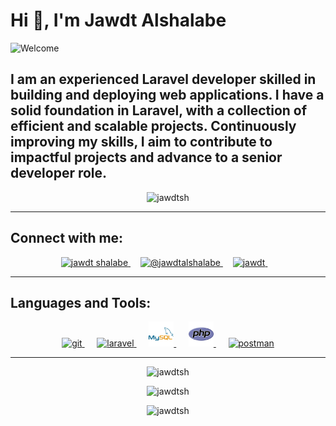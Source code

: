 # Hi 👋, I'm Jawdt Alshalabe

![Welcome](https://media.giphy.com/media/hvRJCLFzcasrR4ia7z/giphy.gif)

## I am an experienced Laravel developer skilled in building and deploying web applications. I have a solid foundation in Laravel, with a collection of efficient and scalable projects. Continuously improving my skills, I aim to contribute to impactful projects and advance to a senior developer role.

<p align="center">
  <img src="https://komarev.com/ghpvc/?username=jawdtsh&label=Profile%20views&color=0e75b6&style=flat" alt="jawdtsh" />
</p>

---

## Connect with me:

<p align="center">
  <a href="https://linkedin.com/in/jawdt shalabe" target="_blank">
    <img src="https://raw.githubusercontent.com/rahuldkjain/github-profile-readme-generator/master/src/images/icons/Social/linked-in-alt.svg" alt="jawdt shalabe" height="30" width="40" />
  </a>&nbsp;&nbsp;&nbsp;
  <a href="https://medium.com/@jawdtalshalabe" target="_blank">
    <img src="https://raw.githubusercontent.com/rahuldkjain/github-profile-readme-generator/master/src/images/icons/Social/medium.svg" alt="@jawdtalshalabe" height="30" width="40" />
  </a>&nbsp;&nbsp;&nbsp;
  <a href="https://www.leetcode.com/jawdt" target="_blank">
    <img src="https://raw.githubusercontent.com/rahuldkjain/github-profile-readme-generator/master/src/images/icons/Social/leet-code.svg" alt="jawdt" height="30" width="40" />
  </a>&nbsp;&nbsp;&nbsp;
<!-- 
  <a href="https://t.me/your_telegram_username_or_link" target="_blank">
<img align="center" src="https://cdn0.iconfinder.com/data/icons/tuts/256/telegram.png" alt="Telegram" height="35" width="40" />
</a>
  <a href="https://slack.com/your_slack_workspace" target="_blank">
<img align="center" src="https://raw.githubusercontent.com/rahuldkjain/github-profile-readme-generator/master/src/images/icons/Social/slack.svg" alt="Slack" height="30" width="40" />
</a>
  -->

</p>


---

## Languages and Tools:

<p align="center">
  <a href="https://git-scm.com/" target="_blank" rel="noreferrer">
    <img src="https://www.vectorlogo.zone/logos/git-scm/git-scm-icon.svg" alt="git" width="40" height="40"/>
  </a>&nbsp;&nbsp;&nbsp;&nbsp;
  <a href="https://laravel.com/" target="_blank" rel="noreferrer">
    <img src="https://www.svgrepo.com/show/353985/laravel.svg" alt="laravel" width="40" height="40"/>
  </a>&nbsp;&nbsp;&nbsp;&nbsp;
  <a href="https://www.mysql.com/" target="_blank" rel="noreferrer">
    <img src="https://raw.githubusercontent.com/devicons/devicon/master/icons/mysql/mysql-original-wordmark.svg" alt="mysql" width="40" height="40"/>
  </a>&nbsp;&nbsp;&nbsp;&nbsp;
  <a href="https://www.php.net" target="_blank" rel="noreferrer">
    <img src="https://raw.githubusercontent.com/devicons/devicon/master/icons/php/php-original.svg" alt="php" width="40" height="40"/>
  </a>&nbsp;&nbsp;&nbsp;&nbsp;
  <a href="https://postman.com" target="_blank" rel="noreferrer">
    <img src="https://www.vectorlogo.zone/logos/getpostman/getpostman-icon.svg" alt="postman" width="40" height="40"/>
  </a>
</p>

---

<p align="center">
  <img src="https://github-readme-stats.vercel.app/api/top-langs?username=jawdtsh&show_icons=true&locale=en&layout=compact" alt="jawdtsh" />
</p>

<p align="center">
  <img src="https://github-readme-stats.vercel.app/api?username=jawdtsh&show_icons=true&locale=en" alt="jawdtsh" />
</p>

<p align="center">
  <img src="https://github-readme-streak-stats.herokuapp.com/?user=jawdtsh&" alt="jawdtsh" />
</p>
